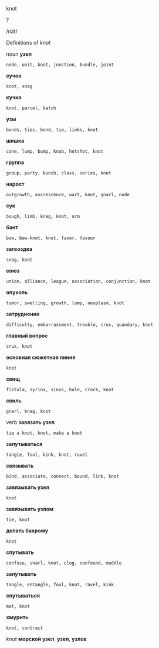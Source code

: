 knot

?

/nät/

Definitions of _knot_

noun
**узел**

    node, unit, knot, junction, bundle, joint
**сучок**

    knot, snag
**кучка**

    knot, parcel, batch
**узы**

    bonds, ties, bond, tie, links, knot
**шишка**

    cone, lump, bump, knob, hotshot, knot
**группа**

    group, party, bunch, class, series, knot
**нарост**

    outgrowth, excrescence, wart, knot, gnarl, node
**сук**

    bough, limb, knag, knot, arm
**бант**

    bow, bow-knot, knot, favor, favour
**загвоздка**

    snag, knot
**союз**

    union, alliance, league, association, conjunction, knot
**опухоль**

    tumor, swelling, growth, lump, neoplasm, knot
**затруднение**

    difficulty, embarrassment, trouble, crux, quandary, knot
**главный вопрос**

    crux, knot
**основная сюжетная линия**

    knot
**свищ**

    fistula, syrinx, sinus, hole, crack, knot
**свиль**

    gnarl, knag, knot

verb
**завязать узел**

    tie a knot, knot, make a knot
**запутываться**

    tangle, foul, kink, knot, ravel
**связывать**

    bind, associate, connect, bound, link, knot
**завязывать узел**

    knot
**завязывать узлом**

    tie, knot
**делать бахрому**

    knot
**спутывать**

    confuse, snarl, knot, clog, confound, muddle
**запутывать**

    tangle, entangle, foul, knot, ravel, kink
**спутываться**

    mat, knot
**хмурить**

    knot, contract

_knot_
**морской узел**, **узел**, **узлов**